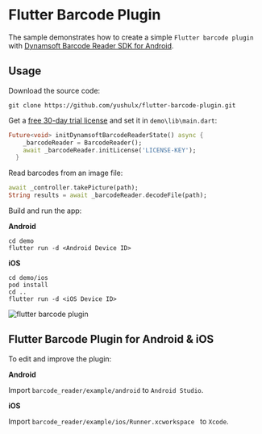# Flutter Barcode Plugin
The sample demonstrates how to create a simple ``Flutter barcode plugin`` with [Dynamsoft Barcode Reader SDK for Android](https://www.dynamsoft.com/Products/barcode-scanner-sdk-android.aspx).

## Usage
Download the source code:

```
git clone https://github.com/yushulx/flutter-barcode-plugin.git
```

Get a [free 30-day trial license](https://www.dynamsoft.com/CustomerPortal/Portal/Triallicense.aspx) and set it in ``demo\lib\main.dart``:

```dart
Future<void> initDynamsoftBarcodeReaderState() async {
    _barcodeReader = BarcodeReader();
    await _barcodeReader.initLicense('LICENSE-KEY');
  }
```

Read barcodes from an image file:

```dart
await _controller.takePicture(path);
String results = await _barcodeReader.decodeFile(path);
```

Build and run the app:

**Android**

```
cd demo
flutter run -d <Android Device ID>
```

**iOS**

```
cd demo/ios
pod install
cd ..
flutter run -d <iOS Device ID>
```

![flutter barcode plugin](https://www.codepool.biz/wp-content/uploads/2019/08/flutter-barcode-plugin.png)

## Flutter Barcode Plugin for Android & iOS
To edit and improve the plugin:

**Android**

Import ``barcode_reader/example/android`` to ``Android Studio``.

**iOS**

Import ``barcode_reader/example/ios/Runner.xcworkspace `` to ``Xcode``.